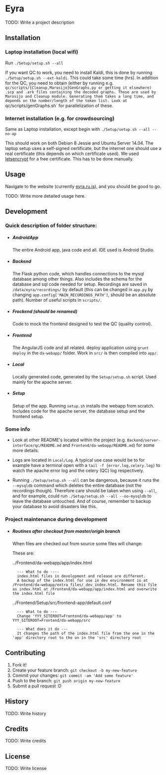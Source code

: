 # Eyra

TODO: Write a project description

## Installation

### Laptop installation (local wifi)

Run `./Setup/setup.sh --all`

If you want QC to work, you need to install Kaldi, this is done by running `./Setup/setup.sh --ext-kaldi`. This could take some time (hrs).
In addition for the QC, you need to obtain (either by running e.g. `qc/scripts/{Cleanup,Marosijo}GenGraphs.py or getting it elsewhere) .scp and .ark files containing the decoded graphs. These are used by Marosijo and Cleanup module. Generating them takes a long time, and depends on the number/length of the token list. Look at `qc/scripts/genGraphs.sh` for parallelization of these.

### Internet installation (e.g. for crowdsourcing)

Same as Laptop installation, except begin with `./Setup/setup.sh --all --no-ap`

This should work on both Debian 8 Jessie and Ubuntu Server 14.04. The laptop setup uses a self-signed certificate, but the internet one should use a real certificate (this depends on which certificate used). We used [letsencrypt](https://letsencrypt.org/) for a free certificate. This has to be done manually.
    
## Usage

Navigate to the website (currently [eyra.ru.is](https://eyra.ru.is)), and you should be good to go.

TODO: Write more detailed usage here.

## Development

### Quick description of folder structure:
* ##### AndroidApp  
    The entire Android app, java code and all. IDE used is Android Studio.
* ##### Backend  
    The Flask python code, which handles connections to the mysql database among other things. Also includes the schema for the database and sql code needed for setup. Recordings are saved in `/data/eyra/recordings/` by default (this can be changed in `app.py` by changing `app.config['MAIN_RECORDINGS_PATH']`, should be an absolute path). Number of useful scripts in `scripts/`.
* ##### Frockend (should be renamed)  
    Code to mock the frontend designed to test the QC (quality control).
* ##### Frontend  
    The AngularJS code and all related. deploy application using `grunt deploy` in the `da-webapp/` folder. Work in `src/` is then compiled into `app/`.
* ##### Local  
    Locally generated code, generated by the `Setup/setup.sh` script. Used mainly for the apache server.
* ##### Setup  
    Setup of the app. Running `setup.sh` installs the webapp from scratch. Includes code for the apache server, the database setup and the frontend setup.

### Some info
* Look at other README's located within the project (e.g. `Backend/server-interface/qc/README.md` and `Frontend/da-webapp/README.md`) for some more details.

* Logs are located in `Local/Log`. A typical use case would be to for example have a terminal open with a `tail -f {error.log,celery.log}` to watch the apache error log and the celery (QC) log respectively.

* Running `./Setup/setup.sh --all` can be dangerous, because it runs the `--mysqldb` command which deletes the entire database (not the recordings though). Therefore care should be taken when using `--all`, and for example, could run `./Setup/setup.sh --all --no-mysqldb` to leave the database untouched. And of course, remember to backup your database to avoid disasters like this.

### Project maintenance during development

* ##### Routines after checkout from master/origin branch  

    When files are checked out from source some files will change:

    These are: 

    ../Frontend/da-webapp/app/index.html

        --- What to do ----
        index.html files in development and release are different. 
        A backup of the index.html for use in dev environment is at /Frontend/da-webapp/extra_files/_dev_index.html. Rename this file as index.html at /Frontend/da-webapp/app/index.html and overwrite the index.html file

    ../Frontend/Setup/src/frontend-app/default.conf

        --- What to do ---
        Change 'YYY_SITEROOT=Frontend/da-webapp/app' to YYY_SITEROOT=Frontend/da-webapp/src

        --- What does it do ---
        It changes the path of the index.html file from the one in the 'app' directory root to the on in the 'src' directory root

## Contributing

1. Fork it!
2. Create your feature branch: `git checkout -b my-new-feature`
3. Commit your changes: `git commit -am 'Add some feature'`
4. Push to the branch: `git push origin my-new-feature`
5. Submit a pull request :D

## History

TODO: Write history

## Credits

TODO: Write credits

## License

TODO: Write license